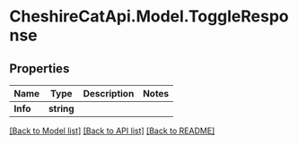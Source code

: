 # CheshireCatApi.Model.ToggleResponse

## Properties

Name | Type | Description | Notes
------------ | ------------- | ------------- | -------------
**Info** | **string** |  | 

[[Back to Model list]](../README.md#documentation-for-models) [[Back to API list]](../README.md#documentation-for-api-endpoints) [[Back to README]](../README.md)


